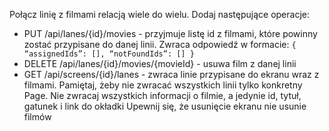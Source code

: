 Połącz linię z filmami relacją wiele do wielu. Dodaj następujące operacje:

- PUT /api/lanes/{id}/movies - przyjmuje listę id z filmami, które powinny zostać przypisane do danej linii. Zwraca
  odpowiedź w formacie: `{ “assignedIds”: [], “notFoundIds”: [] }`
- DELETE /api/lanes/{id}/movies/{movieId} - usuwa film z danej linii
- GET /api/screens/{id}/lanes - zwraca linie przypisane do ekranu wraz z filmami. Pamiętaj, żeby nie zwracać wszystkich
  linii tylko konkretny Page. Nie zwracaj wszystkich informacji o filmie, a jedynie id, tytuł, gatunek i link do okładki
  Upewnij się, że usunięcie ekranu nie usunie filmów
